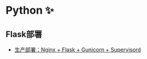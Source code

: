 # Python ✨

## Flask部署

- [生产部署：Nginx + Flask + Gunicorn + Supervisord](/Python/deploy/flask部署.md)

